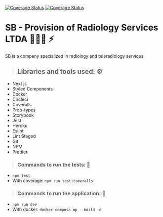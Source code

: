 [![Coverage Status](https://coveralls.io/repos/github/lenodeoliveira/sbserviceltda/badge.svg?branch=main&kill_cache=1)](https://coveralls.io/github/lenodeoliveira/sbserviceltda?branch=main) [![Coverage Status](https://coveralls.io/repos/github/lenodeoliveira/sbserviceltda/badge.svg?branch=main)](https://coveralls.io/github/lenodeoliveira/sbserviceltda?branch=main)
# SB - Provision of Radiology Services LTDA 👨🏼‍⚕️ ⚡️


SB is a company specialized in radiology and teleradiology services

> ## Libraries and tools used: ⚙️
* Next js
* Styled Components
* Docker
* Circleci
* Coveralls
* Prop-types
* Storybook
* Jest
* Heroku
* Eslint
* Lint Staged
* Git
* NPM
* Prettier

> ### Commands to run the tests: 🔩
* `npm test`
* With coverage: `npm run test:coveralls`

> ### Commands to run the application: 🚀
* `npm run dev`
* With docker: `docker-compose up --build -d`

